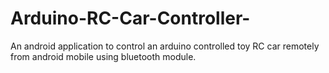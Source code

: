 # Arduino-RC-Car-Controller-
An android application to control an arduino controlled toy RC car remotely from android mobile using bluetooth module.
